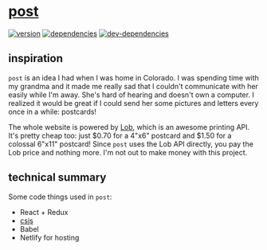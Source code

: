 # [post][post-href]

[![version][version-badge]][version-href]
[![dependencies][dependencies-badge]][dependencies-href]
[![dev-dependencies][dev-dependencies-badge]][dev-dependencies-href]


## inspiration

`post` is an idea I had when I was home in Colorado.  I was spending time with my grandma and it made me really sad that I couldn't communicate with her easily while I'm away.  She's hard of hearing and doesn't own a computer.  I realized it would be great if I could send her some pictures and letters every once in a while: postcards!

The whole website is powered by [Lob][lob-href], which is an awesome printing API.  It's pretty cheap too: just $0.70 for a 4"x6" postcard and $1.50 for a colossal 6"x11" postcard!  Since `post` uses the Lob API directly, you pay the Lob price and nothing more.  I'm not out to make money with this project.


## technical summary

Some code things used in `post`:

* React + Redux
* [csjs][csjs-href]
* Babel
* Netlify for hosting


[version-badge]: https://img.shields.io/github/tag/scott113341/post.svg?label=version&style=flat-square
[version-href]: https://github.com/scott113341/post/tags

[dependencies-badge]: https://img.shields.io/david/scott113341/post/master.svg?style=flat-square
[dependencies-href]: https://david-dm.org/scott113341/post/master

[dev-dependencies-badge]: https://img.shields.io/david/dev/scott113341/post/master.svg?style=flat-square
[dev-dependencies-href]: https://david-dm.org/scott113341/post/master?type=dev

[post-href]: https://post.scotthardy.me
[lob-href]: https://lob.com
[csjs-href]: https://github.com/rtsao/csjs
